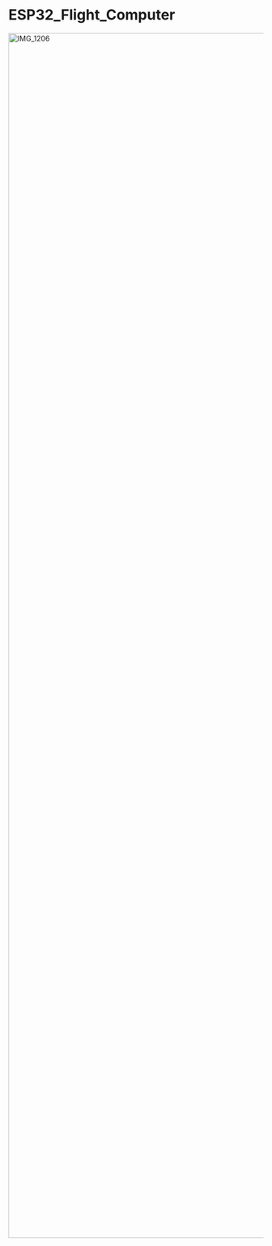 # ESP32_Flight_Computer

<img width="1558" height="2375" alt="IMG_1206" src="https://github.com/user-attachments/assets/1e8c1bc1-9ed3-4cd2-8339-b6cdc81ff5cf" />
